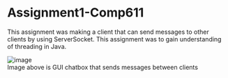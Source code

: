 # Assignment1-Comp611
This assignment was making a client that can send messages to other clients by using ServerSocket. This assignment was to gain understanding of threading in Java.<br>

![image](https://user-images.githubusercontent.com/12677108/118342879-90351400-b579-11eb-80bb-feb096889f50.png)
<br>Image above is GUI chatbox that sends messages between clients
